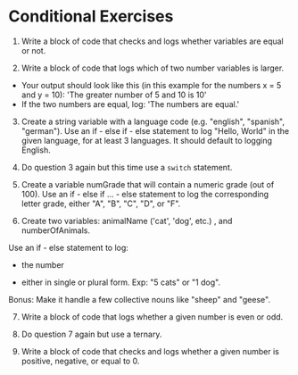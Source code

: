 # Conditional Exercises

1. Write a block of code that checks and logs whether variables are equal or not.


2. Write a block of code that logs which of two number variables is larger.
  * Your output should look like this (in this example for the numbers x = 5 and y = 10): 'The greater number of 5 and 10 is 10'
  * If the two numbers are equal, log: 'The numbers are equal.'

3. Create a string variable with a language code (e.g. "english", "spanish", "german").
Use an if - else if - else statement to log "Hello, World" in the given language, for at least 3 languages.
It should default to logging English.

4. Do question 3 again but this time use a `switch` statement.

5. Create a variable numGrade that will contain a numeric grade (out of 100).
Use an if - else if ... - else statement to log the corresponding letter grade, either "A", "B", "C", "D", or "F".

6. Create two variables: animalName ('cat', 'dog', etc.) , and numberOfAnimals.

Use an if - else statement to log:

  * the number

  * either in single or plural form. Exp: "5 cats" or "1 dog".

Bonus: Make it handle a few collective nouns like "sheep" and "geese".

7. Write a block of code that logs whether a given number is even or odd.

8. Do question 7 again but use a ternary.

9. Write a block of code that checks and logs whether a given number is positive, negative, or equal to 0.
